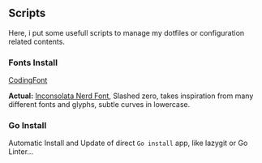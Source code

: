 ## Scripts

Here, i put some usefull scripts to manage my dotfiles or configuration related contents.

### Fonts Install

[CodingFont](https://www.codingfont.com/)

**Actual:** [Inconsolata Nerd Font](https://github.com/ryanoasis/nerd-fonts/releases/download/v3.4.0/Inconsolata.zip), Slashed zero, takes inspiration from many different fonts and glyphs, subtle curves in lowercase.

### Go Install

Automatic Install and Update of direct `Go install` app, like lazygit or Go Linter...
